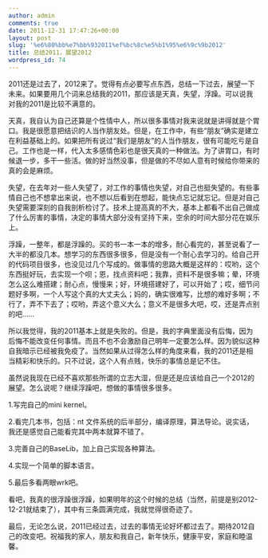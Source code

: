 ```yaml
---
author: admin
comments: true
date: 2011-12-31 17:47:26+00:00
layout: post
slug: '%e6%80%bb%e7%bb%932011%ef%bc%8c%e5%b1%95%e6%9c%9b2012'
title: 总结2011，展望2012
wordpress_id: 74
---
```


2011还是过去了，2012来了。觉得有点必要写点东西，总结一下过去，展望一下未来。如果要用几个词来总结我的2011，那应该是天真，失望，浮躁。可以说我对我的2011是比较不满意的。

天真，我自认为自己还算是个性情中人，所以很多事情对我来说就是讲得就是个胃口。我是很愿意把结识的人当作朋友处。但是，在工作中，有些“朋友”确实是建立在利益基础上的。如果把所有说过“我们是朋友”的人当作朋友，很有可能吃亏是自己。工作也是一样，代入太多感情色彩也是很天真的一种做法。为了讲胃口，有时候退一步，多干一些活。做的好当然没事，但是做的不尽如人意有时候给你带来的真的会是麻烦。

失望，在去年对一些人失望了，对工作的事情也失望，对自己也挺失望的。有些事情自己也不想拿出来说，也不想以后看到在想起，能快点忘记就忘记。但是对自己失望需要深刻的自我剖析检讨了。技术上提高真的不大，基本上都看不出自己做成了什么厉害的事情，决定的事情大部分没有坚持下来，空余的时间大部分花在娱乐上。

浮躁，一整年，都是浮躁的。买的书一本一本的增多，耐心看完的，甚至说看了一大半的都没几本。想学习的东西很多很多，但是没有一个耐心去学习的。给自己开的代码项目很多，也没见过几个写成的。做事情的思路大概是这样的：哎哟，这个东西挺好玩，去实现一个呗；恩，找点资料吧；我靠，资料不是很多嘛；晕，环境怎么这么难搭建；耐心点，慢慢来；好，环境搭建好了，可以开始了；哎，细节问题好多啊，一个人写这个真的大丈夫么；妈的，确实很难写，比想的难好多啊；不行了，弄不下去了；哎哟，弄这个意义大么；意义不是很多大吧，哎，还是弄点别的吧……

所以我觉得，我的2011基本上就是失败的。但是，我的字典里面没有后悔，因为后悔不能改变任何事情。而且不也不会激励自己明年一定要怎么样。因为貌似这种自我暗示已经被我免疫了。当然如果从过得怎么样的角度来看，我的2011还是相当精彩和快乐的。只不过说，这个人有点贱，快乐的事情总是记不住。

虽然说我现在已经不喜欢那些所谓的立志大湿，但是还是应该给自己一个2012的展望。怎么说呢？继续浮躁吧，想做的事情很多很多。

1.写完自己的mini kernel。

2.看完几本书，包括：nt 文件系统的后半部分，编译原理，算法导论。说实话，我还是感觉自己能看完其中两本就算不错了。

3.完善自己的BaseLib，加上自己实现各种算法。

4.实现一个简单的脚本语言。

5.最后多看两眼wrk吧。



看吧，我真的很浮躁很浮躁，如果明年的这个时候的总结（当然，前提是别2012-12-21就结束了），其中有三条圆满完成，我就觉得很奇迹了。

最后，无论怎么说，2011已经过去，过去的事情无论好坏都过去了。期待2012自己的改变吧。祝福我的家人，朋友和我自己，新年快乐，健康平安，家庭和睦温馨。
